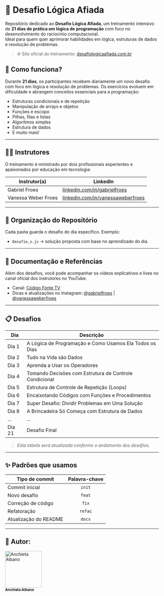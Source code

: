 # 🧠 Desafio Lógica Afiada

Repositório dedicado ao **Desafio Lógica Afiada**, um treinamento intensivo de **21 dias de prática em lógica de programação** com foco no desenvolvimento do raciocínio computacional.  
Ideal para quem quer aprimorar habilidades em lógica, estruturas de dados e resolução de problemas.

> 🌐 Site oficial do treinamento: [desafiologicaafiada.com.br](https://desafiologicaafiada.com.br)

## 📅 Como funciona?

Durante **21 dias**, os participantes recebem diariamente um novo desafio com foco em lógica e resolução de problemas. Os exercícios evoluem em dificuldade e abrangem conceitos essenciais para a programação:

- Estruturas condicionais e de repetição
- Manipulação de arrays e objetos
- Funções e escopo
- Pilhas, filas e listas
- Algoritmos simples
- Estrutura de dados 
- E muito mais!

---

## 👨‍🏫 Instrutores

O treinamento é ministrado por dois profissionais experientes e apaixonados por educação em tecnologia:

| Instrutor(a) | LinkedIn |
| ------------ | -------- |
| Gabriel Froes | [linkedin.com/in/gabrielfroes](https://www.linkedin.com/in/gabrielfroes/) |
| Vanessa Weber Froes | [linkedin.com/in/vanessaweberfroes](https://www.linkedin.com/in/vanessaweberfroes/) |

---

## 📁 Organização do Repositório

Cada pasta guarda o desafio do dia específico. Exemplo:

- `Desafio_x.js` → solução proposta com base no aprendizado do dia.

---

## 📘 Documentação e Referências

Além dos desafios, você pode acompanhar os vídeos explicativos e lives no canal oficial dos instrutores no YouTube.

- Canal: [Código Fonte TV](https://www.youtube.com/c/CodigoFonteTV)
- Dicas e atualizações no Instagram: [@gabrielfroes](https://www.instagram.com/gabrielfroes/) | [@vanessaweberfroes](https://www.instagram.com/vanessaweberfroes/)

---

## 📋 Desafios

| Dia | Descrição |
|---- |----|
| Dia 1 | A Lógica de Programação e Como Usamos Ela Todos os Dias |
| Dia 2 | Tudo na Vida são Dados |
| Dia 3 | Aprenda a Usar os Operadores |
| Dia 4 | Tomando Decisões com Estrutura de Controle Condicional |
| Dia 5 | Estrutura de Controle de Repetição (Loops) |
| Dia 6 | Encaixotando Códigos com Funções e Procedimentos |
| Dia 7 | Super Desafio: Dividir Problemas em Uma Solução |
| Dia 8 | A Brincadeira Só Começa com Estrutura de Dados |
| ... | ... |
| Dia 21 | Desafio Final | Consolidando todo o conteúdo |

> *Esta tabela será atualizada conforme o andamento dos desafios.*

---

## ✨ Padrões que usamos

| Tipo de commit     | Palavra-chave |
|--------------------|:-------------:|
| Commit inicial   | `init`        |
| Novo desafio       | `feat`        |
| Correção de código | `fix`         |
| Refatoração        | `refac`       |
| Atualização do README | `docs`     |

---

## 🔷 Autor:

<div>
  <a href="https://github.com/Chiet4">
    <img src="https://avatars.githubusercontent.com/u/111232477?v=4" width="120px" alt="Anchieta Albano"/>
    <br />
    <sub><b>Anchieta Albano</b></sub>
  </a>
</div>
